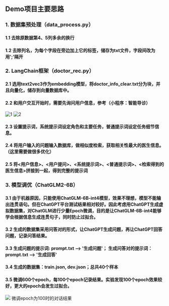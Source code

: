 ## Demo项目主要思路

### 1. 数据集预处理（data_process.py）

#### 1.1 去除原数据第4、5列多余的换行

#### 1.2 去除列名，为每个字段在旁边加上它的标签，储存为txt文件，字段间改为用';'隔开


### 2. LangChain框架（doctor_rec.py）

#### 2.1 选用text2vec3作为embedding模型，将doctor_info_clear.txt分为块，并且向量化，储存到向量数据库中。

#### 2.2 和用户交互开始时，需要先询问用户信息，参考（小程序：智能导诊）
![1](''./resources/智能导诊2.jpg'')
![2]('./resources/智能导诊2.jpg')

#### 2.3 设置提示词，系统提示词设定角色和主要任务，普通提示词设定任务细节信息。

#### 2.4 将用户输入的问题输入数据库，做相似度检索，获取相关性最大的医生信息。（这里需要做很多优化）

#### 2.5 将<用户信息>、<用户提问>、<系统提示词>、<普通提示词>、<检索得到的医生信息>拼接到一起，得到完整的提示词

### 3. 模型调优（ChatGLM2-6B）

#### 3.1 由于机器原因，只能使用ChatGLM-6B-int4模型，效果不理想，模型不能输出连贯语句。但在ChatGPT平台测试结果相对较好。因此考虑用ChatGPT生成虚拟数据集，对ChatGLM进行少量Epoch微调，目的是让ChatGLM-6B-int4能够学会根据信息生成连贯句子，同时防止过拟合。

#### 3.2 生成的数据集采用问答对的形式，让ChatGPT生成问题，再让ChatGPT回答问题，记录问答结果。

#### 3.3 生成问题的提示词: prompt.txt --> '生成问题'； 生成问答对的提示词：prompt.txt --> '生成回答'

#### 3.4 生成的数据集：train.json, dev.json；总共40个样本

#### 3.5 微调600个epoch，每100个epoch记录结果。实验发现100个epoch效果较好，更大的epoch会发生过拟合。

![]('./resources/问答-epoch-100.jpg')
微调epoch为100时的对话结果
